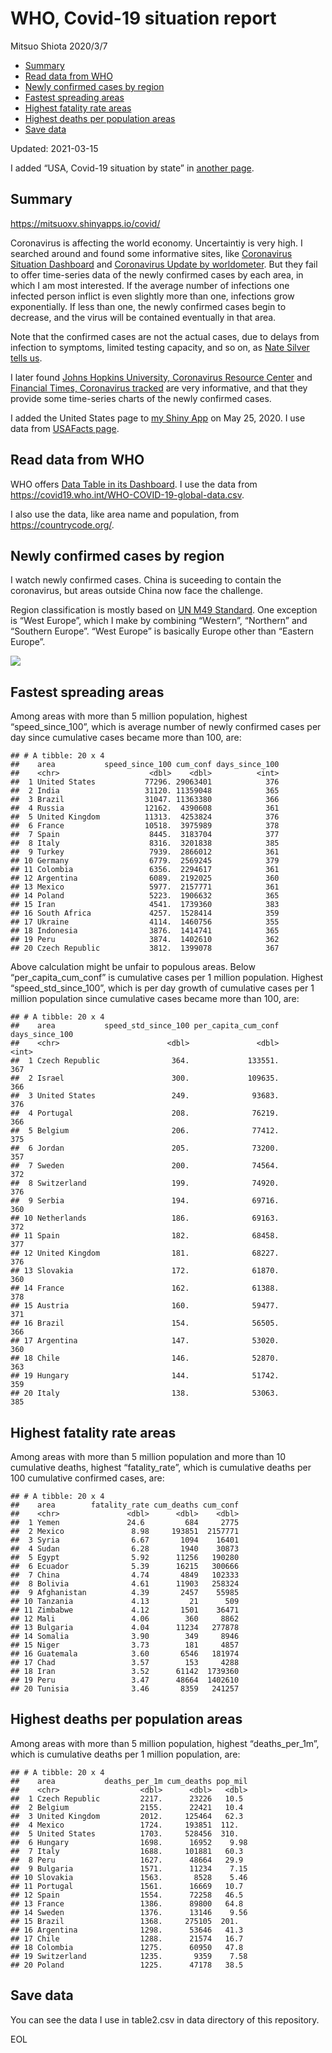 WHO, Covid-19 situation report
================
Mitsuo Shiota
2020/3/7

-   [Summary](#summary)
-   [Read data from WHO](#read-data-from-who)
-   [Newly confirmed cases by region](#newly-confirmed-cases-by-region)
-   [Fastest spreading areas](#fastest-spreading-areas)
-   [Highest fatality rate areas](#highest-fatality-rate-areas)
-   [Highest deaths per population
    areas](#highest-deaths-per-population-areas)
-   [Save data](#save-data)

Updated: 2021-03-15

I added “USA, Covid-19 situation by state” in [another page](USA.md).

## Summary

<https://mitsuoxv.shinyapps.io/covid/>

Coronavirus is affecting the world economy. Uncertaintiy is very high. I
searched around and found some informative sites, like [Coronavirus
Situation
Dashboard](https://who.maps.arcgis.com/apps/opsdashboard/index.html#/c88e37cfc43b4ed3baf977d77e4a0667)
and [Coronavirus Update by
worldometer](https://www.worldometers.info/coronavirus/). But they fail
to offer time-series data of the newly confirmed cases by each area, in
which I am most interested. If the average number of infections one
infected person inflict is even slightly more than one, infections grow
exponentially. If less than one, the newly confirmed cases begin to
decrease, and the virus will be contained eventually in that area.

Note that the confirmed cases are not the actual cases, due to delays
from infection to symptoms, limited testing capacity, and so on, as
[Nate Silver tells
us](https://fivethirtyeight.com/features/coronavirus-case-counts-are-meaningless/).

I later found [Johns Hopkins University, Coronavirus Resource
Center](https://coronavirus.jhu.edu/) and [Financial Times, Coronavirus
tracked](https://www.ft.com/content/a26fbf7e-48f8-11ea-aeb3-955839e06441)
are very informative, and that they provide some time-series charts of
the newly confirmed cases.

I added the United States page to [my Shiny
App](https://mitsuoxv.shinyapps.io/covid/) on May 25, 2020. I use data
from [USAFacts
page](https://usafacts.org/visualizations/coronavirus-covid-19-spread-map/).

## Read data from WHO

WHO offers [Data Table in its Dashboard](https://covid19.who.int/table).
I use the data from
<https://covid19.who.int/WHO-COVID-19-global-data.csv>.

I also use the data, like area name and population, from
<https://countrycode.org/>.

## Newly confirmed cases by region

I watch newly confirmed cases. China is suceeding to contain the
coronavirus, but areas outside China now face the challenge.

Region classification is mostly based on [UN M49
Standard](https://unstats.un.org/unsd/methodology/m49/). One exception
is “West Europe”, which I make by combining “Western”, “Northern” and
“Southern Europe”. “West Europe” is basically Europe other than “Eastern
Europe”.

![](README_files/figure-gfm/chart-1.png)<!-- -->

## Fastest spreading areas

Among areas with more than 5 million population, highest
“speed\_since\_100”, which is average number of newly confirmed cases
per day since cumulative cases became more than 100, are:

    ## # A tibble: 20 x 4
    ##    area           speed_since_100 cum_conf days_since_100
    ##    <chr>                    <dbl>    <dbl>          <int>
    ##  1 United States           77296. 29063401            376
    ##  2 India                   31120. 11359048            365
    ##  3 Brazil                  31047. 11363380            366
    ##  4 Russia                  12162.  4390608            361
    ##  5 United Kingdom          11313.  4253824            376
    ##  6 France                  10518.  3975989            378
    ##  7 Spain                    8445.  3183704            377
    ##  8 Italy                    8316.  3201838            385
    ##  9 Turkey                   7939.  2866012            361
    ## 10 Germany                  6779.  2569245            379
    ## 11 Colombia                 6356.  2294617            361
    ## 12 Argentina                6089.  2192025            360
    ## 13 Mexico                   5977.  2157771            361
    ## 14 Poland                   5223.  1906632            365
    ## 15 Iran                     4541.  1739360            383
    ## 16 South Africa             4257.  1528414            359
    ## 17 Ukraine                  4114.  1460756            355
    ## 18 Indonesia                3876.  1414741            365
    ## 19 Peru                     3874.  1402610            362
    ## 20 Czech Republic           3812.  1399078            367

Above calculation might be unfair to populous areas. Below
“per\_capita\_cum\_conf” is cumulative cases per 1 million population.
Highest “speed\_std\_since\_100”, which is per day growth of cumulative
cases per 1 million population since cumulative cases became more than
100, are:

    ## # A tibble: 20 x 4
    ##    area           speed_std_since_100 per_capita_cum_conf days_since_100
    ##    <chr>                        <dbl>               <dbl>          <int>
    ##  1 Czech Republic                364.             133551.            367
    ##  2 Israel                        300.             109635.            366
    ##  3 United States                 249.              93683.            376
    ##  4 Portugal                      208.              76219.            366
    ##  5 Belgium                       206.              77412.            375
    ##  6 Jordan                        205.              73200.            357
    ##  7 Sweden                        200.              74564.            372
    ##  8 Switzerland                   199.              74920.            376
    ##  9 Serbia                        194.              69716.            360
    ## 10 Netherlands                   186.              69163.            372
    ## 11 Spain                         182.              68458.            377
    ## 12 United Kingdom                181.              68227.            376
    ## 13 Slovakia                      172.              61870.            360
    ## 14 France                        162.              61388.            378
    ## 15 Austria                       160.              59477.            371
    ## 16 Brazil                        154.              56505.            366
    ## 17 Argentina                     147.              53020.            360
    ## 18 Chile                         146.              52870.            363
    ## 19 Hungary                       144.              51742.            359
    ## 20 Italy                         138.              53063.            385

## Highest fatality rate areas

Among areas with more than 5 million population and more than 10
cumulative deaths, highest “fatality\_rate”, which is cumulative deaths
per 100 cumulative confirmed cases, are:

    ## # A tibble: 20 x 4
    ##    area        fatality_rate cum_deaths cum_conf
    ##    <chr>               <dbl>      <dbl>    <dbl>
    ##  1 Yemen               24.6         684     2775
    ##  2 Mexico               8.98     193851  2157771
    ##  3 Syria                6.67       1094    16401
    ##  4 Sudan                6.28       1940    30873
    ##  5 Egypt                5.92      11256   190280
    ##  6 Ecuador              5.39      16215   300666
    ##  7 China                4.74       4849   102333
    ##  8 Bolivia              4.61      11903   258324
    ##  9 Afghanistan          4.39       2457    55985
    ## 10 Tanzania             4.13         21      509
    ## 11 Zimbabwe             4.12       1501    36471
    ## 12 Mali                 4.06        360     8862
    ## 13 Bulgaria             4.04      11234   277878
    ## 14 Somalia              3.90        349     8946
    ## 15 Niger                3.73        181     4857
    ## 16 Guatemala            3.60       6546   181974
    ## 17 Chad                 3.57        153     4288
    ## 18 Iran                 3.52      61142  1739360
    ## 19 Peru                 3.47      48664  1402610
    ## 20 Tunisia              3.46       8359   241257

## Highest deaths per population areas

Among areas with more than 5 million population, highest
“deaths\_per\_1m”, which is cumulative deaths per 1 million population,
are:

    ## # A tibble: 20 x 4
    ##    area           deaths_per_1m cum_deaths pop_mil
    ##    <chr>                  <dbl>      <dbl>   <dbl>
    ##  1 Czech Republic         2217.      23226   10.5 
    ##  2 Belgium                2155.      22421   10.4 
    ##  3 United Kingdom         2012.     125464   62.3 
    ##  4 Mexico                 1724.     193851  112.  
    ##  5 United States          1703.     528456  310.  
    ##  6 Hungary                1698.      16952    9.98
    ##  7 Italy                  1688.     101881   60.3 
    ##  8 Peru                   1627.      48664   29.9 
    ##  9 Bulgaria               1571.      11234    7.15
    ## 10 Slovakia               1563.       8528    5.46
    ## 11 Portugal               1561.      16669   10.7 
    ## 12 Spain                  1554.      72258   46.5 
    ## 13 France                 1386.      89800   64.8 
    ## 14 Sweden                 1376.      13146    9.56
    ## 15 Brazil                 1368.     275105  201.  
    ## 16 Argentina              1298.      53646   41.3 
    ## 17 Chile                  1288.      21574   16.7 
    ## 18 Colombia               1275.      60950   47.8 
    ## 19 Switzerland            1235.       9359    7.58
    ## 20 Poland                 1225.      47178   38.5

## Save data

You can see the data I use in table2.csv in data directory of this
repository.

EOL
